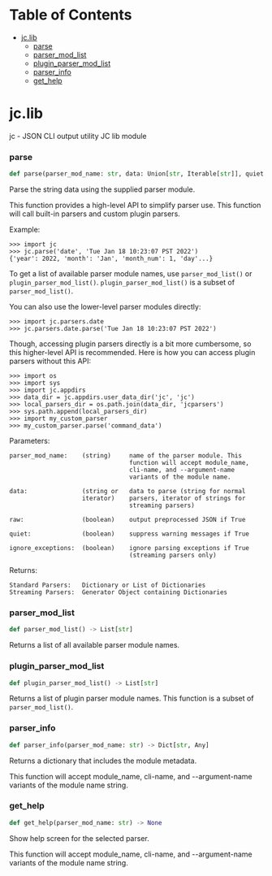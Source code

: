 # Table of Contents

* [jc.lib](#jc.lib)
  * [parse](#jc.lib.parse)
  * [parser\_mod\_list](#jc.lib.parser_mod_list)
  * [plugin\_parser\_mod\_list](#jc.lib.plugin_parser_mod_list)
  * [parser\_info](#jc.lib.parser_info)
  * [get\_help](#jc.lib.get_help)

<a id="jc.lib"></a>

# jc.lib

jc - JSON CLI output utility
JC lib module

<a id="jc.lib.parse"></a>

### parse

```python
def parse(parser_mod_name: str, data: Union[str, Iterable[str]], quiet: Optional[bool] = False, raw: Optional[bool] = False, ignore_exceptions: Optional[Union[None, bool]] = None, **kwargs: Any, ,) -> Union[Dict[str, Any], List[Dict[str, Any]], Iterator[Dict[str, Any]]]
```

Parse the string data using the supplied parser module.

This function provides a high-level API to simplify parser use. This
function will call built-in parsers and custom plugin parsers.

Example:

    >>> import jc
    >>> jc.parse('date', 'Tue Jan 18 10:23:07 PST 2022')
    {'year': 2022, 'month': 'Jan', 'month_num': 1, 'day'...}

To get a list of available parser module names, use `parser_mod_list()`
or `plugin_parser_mod_list()`. `plugin_parser_mod_list()` is a subset
of `parser_mod_list()`.

You can also use the lower-level parser modules directly:

    >>> import jc.parsers.date
    >>> jc.parsers.date.parse('Tue Jan 18 10:23:07 PST 2022')

Though, accessing plugin parsers directly is a bit more cumbersome, so
this higher-level API is recommended. Here is how you can access plugin
parsers without this API:

    >>> import os
    >>> import sys
    >>> import jc.appdirs
    >>> data_dir = jc.appdirs.user_data_dir('jc', 'jc')
    >>> local_parsers_dir = os.path.join(data_dir, 'jcparsers')
    >>> sys.path.append(local_parsers_dir)
    >>> import my_custom_parser
    >>> my_custom_parser.parse('command_data')

Parameters:

    parser_mod_name:    (string)     name of the parser module. This
                                     function will accept module_name,
                                     cli-name, and --argument-name
                                     variants of the module name.

    data:               (string or   data to parse (string for normal
                        iterator)    parsers, iterator of strings for
                                     streaming parsers)

    raw:                (boolean)    output preprocessed JSON if True

    quiet:              (boolean)    suppress warning messages if True

    ignore_exceptions:  (boolean)    ignore parsing exceptions if True
                                     (streaming parsers only)

Returns:

    Standard Parsers:   Dictionary or List of Dictionaries
    Streaming Parsers:  Generator Object containing Dictionaries

<a id="jc.lib.parser_mod_list"></a>

### parser\_mod\_list

```python
def parser_mod_list() -> List[str]
```

Returns a list of all available parser module names.

<a id="jc.lib.plugin_parser_mod_list"></a>

### plugin\_parser\_mod\_list

```python
def plugin_parser_mod_list() -> List[str]
```

Returns a list of plugin parser module names. This function is a
subset of `parser_mod_list()`.

<a id="jc.lib.parser_info"></a>

### parser\_info

```python
def parser_info(parser_mod_name: str) -> Dict[str, Any]
```

Returns a dictionary that includes the module metadata.

This function will accept module_name, cli-name, and --argument-name
variants of the module name string.

<a id="jc.lib.get_help"></a>

### get\_help

```python
def get_help(parser_mod_name: str) -> None
```

Show help screen for the selected parser.

This function will accept module_name, cli-name, and --argument-name
variants of the module name string.


